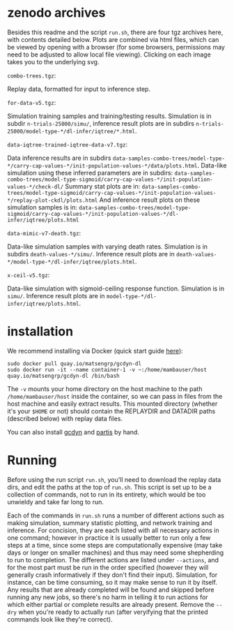 # zenodo archives

Besides this readme and the script `run.sh`, there are four tgz archives here, with contents detailed below.
Plots are combined via html files, which can be viewed by opening with a browser (for some browsers, permissions may need to be adjusted to allow local file viewing).
Clicking on each image takes you to the underlying svg.

`combo-trees.tgz`:

Replay data, formatted for input to inference step.

`for-data-v5.tgz`:

Simulation training samples and training/testing results. 
Simulation is in subdir `n-trials-25000/simu/`, inference result plots are in subdirs `n-trials-25000/model-type-*/dl-infer/iqtree/*.html`.

`data-iqtree-trained-iqtree-data-v7.tgz`:

Data inference results are in subdirs `data-samples-combo-trees/model-type-*/carry-cap-values-*/init-population-values-*/data/plots.html`.
Data-like simulation using these inferred parameters are in subdirs: `data-samples-combo-trees/model-type-sigmoid/carry-cap-values-*/init-population-values-*/check-dl/`
Summary stat plots are in: `data-samples-combo-trees/model-type-sigmoid/carry-cap-values-*/init-population-values-*/replay-plot-ckdl/plots.html`
And inference result plots on these simulation samples is in: `data-samples-combo-trees/model-type-sigmoid/carry-cap-values-*/init-population-values-*/dl-infer/iqtree/plots.html`

`data-mimic-v7-death.tgz`:

Data-like simulation samples with varying death rates.
Simulation is in subdirs `death-values-*/simu/`.
Inference result plots are in `death-values-*/model-type-*/dl-infer/iqtree/plots.html`.

`x-ceil-v5.tgz`:

Data-like simulation with sigmoid-ceiling response function.
Simulation is in `simu/`.
Inference result plots are in `model-type-*/dl-infer/iqtree/plots.html`.

# installation

We recommend installing via Docker (quick start guide [here](https://docs.docker.com/get-started/)):

```
sudo docker pull quay.io/matsengrp/gcdyn-dl
sudo docker run -it --name container-1 -v ~:/home/mambauser/host quay.io/matsengrp/gcdyn-dl /bin/bash
```
The `-v` mounts your home directory on the host machine to the path `/home/mambauser/host` inside the container, so we can pass in files from the host machine and easily extract results.
This mounted directory (whether it's your `$HOME` or not) should contain the REPLAYDIR and DATADIR paths (described below) with replay data files.

You can also install [gcdyn](https://matsengrp.github.io/gcdyn/developer.html) and [partis](https://github.com/psathyrella/partis/blob/main/docs/install.md) by hand.

# Running

Before using the run script `run.sh`, you'll need to download the replay data dirs, and edit the paths at the top of `run.sh`.
This script is set up to be a collection of commands, not to run in its entirety, which would be too unwieldy and take far long to run.


Each of the commands in `run.sh` runs a number of different actions such as making simulation, summary statistic plotting, and network training and inference.
For concision, they are each listed with all necessary actions in one command; however in practice it is usually better to run only a few steps at a time, since some steps are computationally expensive (may take days or longer on smaller machines) and thus may need some shepherding to run to completion.
The different actions are listed under `--actions`, and for the most part must be run in the order specified (however they will generally crash informatively if they don't find their input).
Simulation, for instance, can be time consuming, so it may make sense to run it by itself.
Any results that are already completed will be found and skipped before running any new jobs, so there's no harm in telling it to run actions for which either partial or complete results are already present.
Remove the `--dry` when you're ready to actually run (after veryifying that the printed commands look like they're correct).
